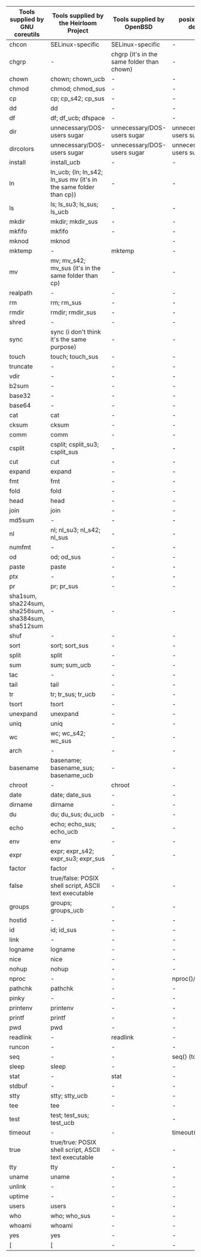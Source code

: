 | Tools supplied by GNU coreutils                      | Tools supplied by the Heirloom Project                            | Tools supplied by OpenBSD                  | posix-alt.shi-derived       |
|------------------------------------------------------|-------------------------------------------------------------------|--------------------------------------------|-----------------------------|
| chcon                                                | SELinux-specific                                                  | SELinux-specific                           | -                           |
| chgrp                                                | -                                                                 | chgrp (it's in the same folder than chown) | -                           |
| chown                                                | chown; chown_ucb                                                  | -                                          | -                           |
| chmod                                                | chmod; chmod_sus                                                  | -                                          | -                           |
| cp                                                   | cp; cp_s42; cp_sus                                                | -                                          | -                           |
| dd                                                   | dd                                                                | -                                          | -                           |
| df                                                   | df; df_ucb; dfspace                                               | -                                          | -                           |
| dir                                                  | unnecessary/DOS-users sugar                                       | unnecessary/DOS-users sugar                | unnecessary/DOS-users sugar |
| dircolors                                            | unnecessary/DOS-users sugar                                       | unnecessary/DOS-users sugar                | unnecessary/DOS-users sugar |
| install                                              | install_ucb                                                       | -                                          | -                           |
| ln                                                   | ln_ucb; (ln; ln_s42; ln_sus mv (it's in the same folder than cp)) | -                                          | -                           |
| ls                                                   | ls; ls_su3; ls_sus; ls_ucb                                        | -                                          | -                           |
| mkdir                                                | mkdir; mkdir_sus                                                  | -                                          | -                           |
| mkfifo                                               | mkfifo                                                            | -                                          | -                           |
| mknod                                                | mknod                                                             |                                            | -                           |
| mktemp                                               | -                                                                 | mktemp                                     | -                           |
| mv                                                   | mv; mv_s42; mv_sus (it's in the same folder than cp)              | -                                          | -                           |
| realpath                                             | -                                                                 | -                                          | -                           |
| rm                                                   | rm; rm_sus                                                        | -                                          | -                           |
| rmdir                                                | rmdir; rmdir_sus                                                  | -                                          | -                           |
| shred                                                | -                                                                 | -                                          | -                           |
| sync                                                 | sync (i don't think it's the same purpose)                        | -                                          | -                           |
| touch                                                | touch; touch_sus                                                  | -                                          | -                           |
| truncate                                             | -                                                                 | -                                          | -                           |
| vdir                                                 | -                                                                 | -                                          | -                           |
| b2sum                                                | -                                                                 | -                                          | -                           |
| base32                                               | -                                                                 | -                                          | -                           |
| base64                                               | -                                                                 | -                                          | -                           |
| cat                                                  | cat                                                               | -                                          | -                           |
| cksum                                                | cksum                                                             | -                                          | -                           |
| comm                                                 | comm                                                              | -                                          | -                           |
| csplit                                               | csplit; csplit_su3; csplit_sus                                    | -                                          | -                           |
| cut                                                  | cut                                                               | -                                          | -                           |
| expand                                               | expand                                                            | -                                          | -                           |
| fmt                                                  | fmt                                                               | -                                          | -                           |
| fold                                                 | fold                                                              | -                                          | -                           |
| head                                                 | head                                                              | -                                          | -                           |
| join                                                 | join                                                              | -                                          | -                           |
| md5sum                                               | -                                                                 | -                                          | -                           |
| nl                                                   | nl; nl_su3; nl_s42; nl_sus                                        | -                                          | -                           |
| numfmt                                               | -                                                                 | -                                          | -                           |
| od                                                   | od; od_sus                                                        | -                                          | -                           |
| paste                                                | paste                                                             | -                                          | -                           |
| ptx                                                  | -                                                                 | -                                          | -                           |
| pr                                                   | pr; pr_sus                                                        | -                                          | -                           |
| sha1sum, sha224sum, sha256sum, sha384sum, sha512sum  | -                                                                 | -                                          | -                           |
| shuf                                                 | -                                                                 | -                                          | -                           |
| sort                                                 | sort; sort_sus                                                    | -                                          | -                           |
| split                                                | split                                                             | -                                          | -                           |
| sum                                                  | sum; sum_ucb                                                      | -                                          | -                           |
| tac                                                  | -                                                                 | -                                          | -                           |
| tail                                                 | tail                                                              | -                                          | -                           |
| tr                                                   | tr; tr_sus; tr_ucb                                                | -                                          | -                           |
| tsort                                                | tsort                                                             | -                                          | -                           |
| unexpand                                             | unexpand                                                          | -                                          | -                           |
| uniq                                                 | uniq                                                              | -                                          | -                           |
| wc                                                   | wc; wc_s42; wc_sus                                                | -                                          | -                           |
| arch                                                 | -                                                                 | -                                          | -                           |
| basename                                             | basename; basename_sus; basename_ucb                              | -                                          | -                           |
| chroot                                               | -                                                                 | chroot                                     | -                           |
| date                                                 | date; date_sus                                                    | -                                          | -                           |
| dirname                                              | dirname                                                           | -                                          | -                           |
| du                                                   | du; du_sus; du_ucb                                                | -                                          | -                           |
| echo                                                 | echo; echo_sus; echo_ucb                                          | -                                          | -                           |
| env                                                  | env                                                               | -                                          | -                           |
| expr                                                 | expr; expr_s42; expr_su3; expr_sus                                | -                                          | -                           |
| factor                                               | factor                                                            | -                                          |                             |
| false                                                | true/false: POSIX shell script, ASCII text executable             | -                                          | -                           |
| groups                                               | groups; groups_ucb                                                | -                                          | -                           |
| hostid                                               | -                                                                 | -                                          | -                           |
| id                                                   | id; id_sus                                                        | -                                          | -                           |
| link                                                 | -                                                                 | -                                          | -                           |
| logname                                              | logname                                                           | -                                          | -                           |
| nice                                                 | nice                                                              | -                                          | -                           |
| nohup                                                | nohup                                                             | -                                          | -                           |
| nproc                                                | -                                                                 | -                                          | nproc()/nproc-go            |
| pathchk                                              | pathchk                                                           | -                                          | -                           |
| pinky                                                | -                                                                 | -                                          | -                           |
| printenv                                             | printenv                                                          | -                                          | -                           |
| printf                                               | printf                                                            | -                                          | -                           |
| pwd                                                  | pwd                                                               | -                                          | -                           |
| readlink                                             | -                                                                 | readlink                                   | -                           |
| runcon                                               | -                                                                 | -                                          | -                           |
| seq                                                  | -                                                                 | -                                          | seq() (to rewrite)          |
| sleep                                                | sleep                                                             | -                                          | -                           |
| stat                                                 | -                                                                 | stat                                       | -                           |
| stdbuf                                               | -                                                                 | -                                          | -                           |
| stty                                                 | stty; stty_ucb                                                    | -                                          | -                           |
| tee                                                  | tee                                                               | -                                          | -                           |
| test                                                 | test; test_sus; test_ucb                                          |                                            | -                           |
| timeout                                              | -                                                                 | -                                          | timeout()                   |
| true                                                 | true/true: POSIX shell script, ASCII text executable              | -                                          | -                           |
| tty                                                  | tty                                                               | -                                          | -                           |
| uname                                                | uname                                                             | -                                          | -                           |
| unlink                                               | -                                                                 | -                                          | -                           |
| uptime                                               | -                                                                 | -                                          | -                           |
| users                                                | users                                                             | -                                          | -                           |
| who                                                  | who; who_sus                                                      | -                                          | -                           |
| whoami                                               | whoami                                                            | -                                          | -                           |
| yes                                                  | yes                                                               | -                                          | -                           |
| [                                                    | [                                                                 | -                                          | -                           |
